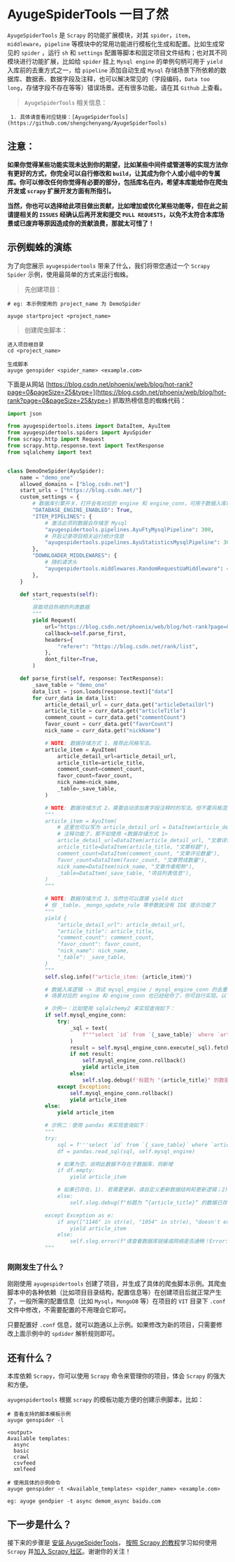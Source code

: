 # AyugeSpiderTools 一目了然

`AyugeSpiderTools` 是 `Scrapy` 的功能扩展模块，对其 `spider`，`item`，`middleware`，`pipeline` 等模块中的常用功能进行模板化生成和配置。比如生成常见的 `spider` ，运行 `sh` 和 `settings` 配置等脚本和固定项目文件结构；也对其不同模块进行功能扩展，比如给 `spider` 挂上 `Mysql engine` 的单例句柄可用于 `yield` 入库前的去重方式之一，给 `pipeline` 添加自动生成 `Mysql` 存储场景下所依赖的数据库、数据表、数据字段及注释，也可以解决常见的（字段编码，`Data too long`，存储字段不存在等等）错误场景。还有很多功能，请在其 `Github` 上查看。

> `AyugeSpiderTools` 相关信息：

```shell
 1. 具体请查看对应链接：[AyugeSpiderTools](https://github.com/shengchenyang/AyugeSpiderTools)
```

## 注意：

**如果你觉得某些功能实现未达到你的期望，比如某些中间件或管道等的实现方法你有更好的方式，你完全可以自行修改和 `build`，让其成为你个人或小组中的专属库。你可以修改任何你觉得有必要的部分，包括库名在内，希望本库能给你在爬虫开发或 `scrapy` 扩展开发方面有所指引。**

**当然，你也可以选择给此项目做出贡献，比如增加或优化某些功能等，但在此之前请提相关的 `ISSUES` 经确认后再开发和提交 `PULL REQUESTS`，以免不太符合本库场景或已废弃等原因造成你的贡献浪费，那就太可惜了！**

## 示例蜘蛛的演练

为了向您展示 `ayugespidertools` 带来了什么，我们将带您通过一个 `Scrapy Spider` 示例，使用最简单的方式来运行蜘蛛。

> 先创建项目：

```shell
# eg: 本示例使用的 project_name 为 DemoSpider

ayuge startproject <project_name>
```

> 创建爬虫脚本：

```shell
进入项目根目录
cd <project_name>

生成脚本
ayuge genspider <spider_name> <example.com>
```

下面是从网站 [https://blog.csdn.net/phoenix/web/blog/hot-rank?page=0&pageSize=25&type=](https://blog.csdn.net/phoenix/web/blog/hot-rank?page=0&pageSize=25&type=) 抓取热榜信息的蜘蛛代码：

```python
import json

from ayugespidertools.items import DataItem, AyuItem
from ayugespidertools.spiders import AyuSpider
from scrapy.http import Request
from scrapy.http.response.text import TextResponse
from sqlalchemy import text


class DemoOneSpider(AyuSpider):
    name = "demo_one"
    allowed_domains = ["blog.csdn.net"]
    start_urls = ["https://blog.csdn.net/"]
    custom_settings = {
        # 数据库引擎开关，打开会有对应的 engine 和 engine_conn，可用于数据入库前去重判断
        "DATABASE_ENGINE_ENABLED": True,
        "ITEM_PIPELINES": {
            # 激活此项则数据会存储至 Mysql
            "ayugespidertools.pipelines.AyuFtyMysqlPipeline": 300,
            # 开启记录项目相关运行统计信息
            "ayugespidertools.pipelines.AyuStatisticsMysqlPipeline": 301,
        },
        "DOWNLOADER_MIDDLEWARES": {
            # 随机请求头
            "ayugespidertools.middlewares.RandomRequestUaMiddleware": 400,
        },
    }

    def start_requests(self):
        """
        获取项目热榜的列表数据
        """
        yield Request(
            url="https://blog.csdn.net/phoenix/web/blog/hot-rank?page=0&pageSize=25&type=",
            callback=self.parse_first,
            headers={
                "referer": "https://blog.csdn.net/rank/list",
            },
            dont_filter=True,
        )

    def parse_first(self, response: TextResponse):
        _save_table = "demo_one"
        data_list = json.loads(response.text)["data"]
        for curr_data in data_list:
            article_detail_url = curr_data.get("articleDetailUrl")
            article_title = curr_data.get("articleTitle")
            comment_count = curr_data.get("commentCount")
            favor_count = curr_data.get("favorCount")
            nick_name = curr_data.get("nickName")

            # NOTE: 数据存储方式 1，推荐此风格写法。
            article_item = AyuItem(
                article_detail_url=article_detail_url,
                article_title=article_title,
                comment_count=comment_count,
                favor_count=favor_count,
                nick_name=nick_name,
                _table=_save_table,
            )

            # NOTE: 数据存储方式 2，需要自动添加表字段注释时的写法。但不要风格混用。
            """
            article_item = AyuItem(
                # 这里也可以写为 article_detail_url = DataItem(article_detail_url)，但没有字段
                # 注释功能了，那不如使用 <数据存储方式 1>
                article_detail_url=DataItem(article_detail_url, "文章详情链接"),
                article_title=DataItem(article_title, "文章标题"),
                comment_count=DataItem(comment_count, "文章评论数量"),
                favor_count=DataItem(favor_count, "文章赞成数量"),
                nick_name=DataItem(nick_name, "文章作者昵称"),
                _table=DataItem(_save_table, "项目列表信息"),
            )
            """

            # NOTE: 数据存储方式 3，当然也可以直接 yield dict
            # 但 _table，_mongo_update_rule 等参数就没有 IDE 提示功能了
            """
            yield {
                "article_detail_url": article_detail_url,
                "article_title": article_title,
                "comment_count": comment_count,
                "favor_count": favor_count,
                "nick_name": nick_name,
                "_table": _save_table,
            }
            """
            self.slog.info(f"article_item: {article_item}")

            # 数据入库逻辑 -> 测试 mysql_engine / mysql_engine_conn 的去重功能。
            # 场景对应的 engine 和 engine_conn 也已经给你了，你可自行实现。以下给出示例：

            # 示例一：比如使用 sqlalchemy2 来实现查询如下：
            if self.mysql_engine_conn:
                try:
                    _sql = text(
                        f"""select `id` from `{_save_table}` where `article_detail_url` = "{article_detail_url}" limit 1"""
                    )
                    result = self.mysql_engine_conn.execute(_sql).fetchone()
                    if not result:
                        self.mysql_engine_conn.rollback()
                        yield article_item
                    else:
                        self.slog.debug(f'标题为 "{article_title}" 的数据已存在')
                except Exception:
                    self.mysql_engine_conn.rollback()
                    yield article_item
            else:
                yield article_item

            # 示例二：使用 pandas 来实现查询如下：
            """
            try:
                sql = f'''select `id` from `{_save_table}` where `article_detail_url` = "{article_detail_url}" limit 1'''
                df = pandas.read_sql(sql, self.mysql_engine)

                # 如果为空，说明此数据不存在于数据库，则新增
                if df.empty:
                    yield article_item

                # 如果已存在，1). 若需要更新，请自定义更新数据结构和更新逻辑；2). 若不用更新，则跳过即可。
                else:
                    self.slog.debug(f"标题为 ”{article_title}“ 的数据已存在")

            except Exception as e:
                if any(["1146" in str(e), "1054" in str(e), "doesn't exist" in str(e)]):
                    yield article_item
                else:
                    self.slog.error(f"请查看数据库链接或网络是否通畅！Error: {e}")
            """
```

### 刚刚发生了什么？

刚刚使用 `ayugespidertools` 创建了项目，并生成了具体的爬虫脚本示例。其爬虫脚本中的各种依赖（比如项目目录结构，配置信息等）在创建项目后就正常产生了，一般所需的配置信息（比如 `Mysql`，`MongoDB` 等）在项目的 `VIT` 目录下 `.conf` 文件中修改，不需要配置的不用理会它即可。

只要配置好 `.conf` 信息，就可以跑通以上示例。如果修改为新的项目，只需要修改上面示例中的 `spdider` 解析规则即可。

## 还有什么？

本库依赖 `Scrapy`，你可以使用 `Scrapy` 命令来管理你的项目，体会 `Scrapy` 的强大和方便。

`ayugespidertools` 根据 `scrapy` 的模板功能方便的创建示例脚本，比如：

```shell
# 查看支持的脚本模板示例
ayuge genspider -l

<output>
Available templates:
  async
  basic
  crawl
  csvfeed
  xmlfeed

# 使用具体的示例命令
ayuge genspider -t <Available_templates> <spider_name> <example.com>

eg: ayuge gendpier -t async demom_async baidu.com
```

## 下一步是什么？

接下来的步骤是 [安装 AyugeSpiderTools](https://docs.scrapy.org/en/latest/intro/install.html#intro-install)， [按照 Scrapy 的教程](https://docs.scrapy.org/en/latest/intro/tutorial.html#intro-tutorial)学习如何使用 `Scrapy` 并[加入 Scrapy 社区](https://scrapy.org/community/)。谢谢你的关注！

